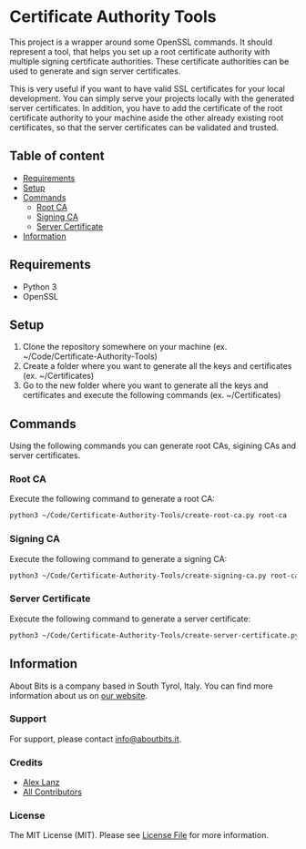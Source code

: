 Certificate Authority Tools
===========================

This project is a wrapper around some OpenSSL commands. It should represent a tool, that helps you set up a root certificate authority with multiple signing certificate authorities. These certificate authorities can be used to generate and sign server certificates.

This is very useful if you want to have valid SSL certificates for your local development. You can simply serve your projects locally with the generated server certificates. In addition, you have to add the certificate of the root certificate authority to your machine aside the other already existing root certificates, so that the server certificates can be validated and trusted. 

## Table of content

- [Requirements](#requirements)
- [Setup](#setup)
- [Commands](#commands)
    - [Root CA](#root-ca)
    - [Signing CA](#signing-ca)
    - [Server Certificate](#server-certificate)
- [Information](#information)

## Requirements

- Python 3
- OpenSSL

## Setup

1. Clone the repository somewhere on your machine (ex. ~/Code/Certificate-Authority-Tools)
2. Create a folder where you want to generate all the keys and certificates (ex. ~/Certificates)
3. Go to the new folder where you want to generate all the keys and certificates and execute the following commands (ex. ~/Certificates)

## Commands

Using the following commands you can generate root CAs, sigining CAs and server certificates.

### Root CA

Execute the following command to generate a root CA:

```bash
python3 ~/Code/Certificate-Authority-Tools/create-root-ca.py root-ca
```

### Signing CA

Execute the following command to generate a signing CA:

```bash
python3 ~/Code/Certificate-Authority-Tools/create-signing-ca.py root-ca signing-ca-01
```

### Server Certificate

Execute the following command to generate a server certificate:

```bash
python3 ~/Code/Certificate-Authority-Tools/create-server-certificate.py signing-ca-01 www.krumer.it
```

## Information

About Bits is a company based in South Tyrol, Italy. You can find more information about us on [our website](https://aboutbits.it).

### Support

For support, please contact [info@aboutbits.it](mailto:info@aboutbits.it).

### Credits

- [Alex Lanz](https://github.com/alexlanz)
- [All Contributors](../../contributors)

### License

The MIT License (MIT). Please see [License File](license.md) for more information.
